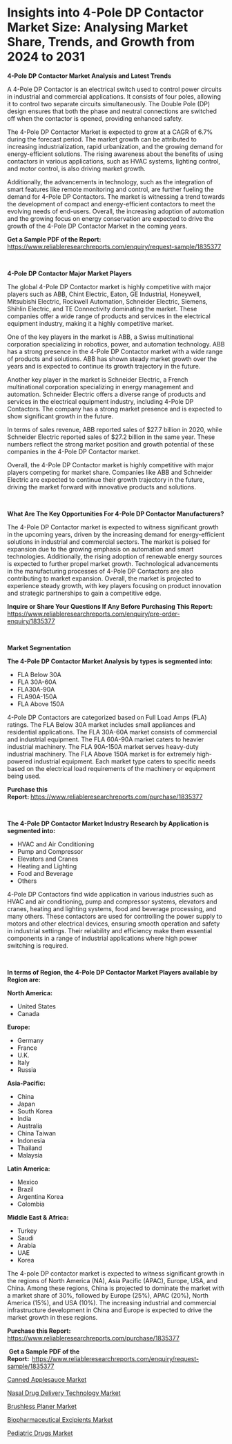 <p><h1>Insights into 4-Pole DP Contactor Market Size: Analysing Market Share, Trends, and Growth from 2024 to 2031</h1></p><p><strong>4-Pole DP Contactor Market Analysis and Latest Trends</strong></p>
<p><p>A 4-Pole DP Contactor is an electrical switch used to control power circuits in industrial and commercial applications. It consists of four poles, allowing it to control two separate circuits simultaneously. The Double Pole (DP) design ensures that both the phase and neutral connections are switched off when the contactor is opened, providing enhanced safety.</p><p>The 4-Pole DP Contactor Market is expected to grow at a CAGR of 6.7% during the forecast period. The market growth can be attributed to increasing industrialization, rapid urbanization, and the growing demand for energy-efficient solutions. The rising awareness about the benefits of using contactors in various applications, such as HVAC systems, lighting control, and motor control, is also driving market growth.</p><p>Additionally, the advancements in technology, such as the integration of smart features like remote monitoring and control, are further fueling the demand for 4-Pole DP Contactors. The market is witnessing a trend towards the development of compact and energy-efficient contactors to meet the evolving needs of end-users. Overall, the increasing adoption of automation and the growing focus on energy conservation are expected to drive the growth of the 4-Pole DP Contactor Market in the coming years.</p></p>
<p><strong>Get a Sample PDF of the Report:&nbsp;</strong> <a href="https://www.reliableresearchreports.com/enquiry/request-sample/1835377">https://www.reliableresearchreports.com/enquiry/request-sample/1835377</a></p>
<p>&nbsp;</p>
<p><strong>4-Pole DP Contactor Major Market Players</strong></p>
<p><p>The global 4-Pole DP Contactor market is highly competitive with major players such as ABB, Chint Electric, Eaton, GE Industrial, Honeywell, Mitsubishi Electric, Rockwell Automation, Schneider Electric, Siemens, Shihlin Electric, and TE Connectivity dominating the market. These companies offer a wide range of products and services in the electrical equipment industry, making it a highly competitive market.</p><p>One of the key players in the market is ABB, a Swiss multinational corporation specializing in robotics, power, and automation technology. ABB has a strong presence in the 4-Pole DP Contactor market with a wide range of products and solutions. ABB has shown steady market growth over the years and is expected to continue its growth trajectory in the future.</p><p>Another key player in the market is Schneider Electric, a French multinational corporation specializing in energy management and automation. Schneider Electric offers a diverse range of products and services in the electrical equipment industry, including 4-Pole DP Contactors. The company has a strong market presence and is expected to show significant growth in the future.</p><p>In terms of sales revenue, ABB reported sales of $27.7 billion in 2020, while Schneider Electric reported sales of $27.2 billion in the same year. These numbers reflect the strong market position and growth potential of these companies in the 4-Pole DP Contactor market.</p><p>Overall, the 4-Pole DP Contactor market is highly competitive with major players competing for market share. Companies like ABB and Schneider Electric are expected to continue their growth trajectory in the future, driving the market forward with innovative products and solutions.</p></p>
<p>&nbsp;</p>
<p><strong>What Are The Key Opportunities For 4-Pole DP Contactor Manufacturers?</strong></p>
<p><p>The 4-Pole DP Contactor market is expected to witness significant growth in the upcoming years, driven by the increasing demand for energy-efficient solutions in industrial and commercial sectors. The market is poised for expansion due to the growing emphasis on automation and smart technologies. Additionally, the rising adoption of renewable energy sources is expected to further propel market growth. Technological advancements in the manufacturing processes of 4-Pole DP Contactors are also contributing to market expansion. Overall, the market is projected to experience steady growth, with key players focusing on product innovation and strategic partnerships to gain a competitive edge.</p></p>
<p><strong>Inquire or Share Your Questions If Any Before Purchasing This Report:</strong> <a href="https://www.reliableresearchreports.com/enquiry/pre-order-enquiry/1835377">https://www.reliableresearchreports.com/enquiry/pre-order-enquiry/1835377</a></p>
<p>&nbsp;</p>
<p><strong>Market Segmentation</strong></p>
<p><strong>The 4-Pole DP Contactor Market Analysis by types is segmented into:</strong></p>
<p><ul><li>FLA Below 30A</li><li>FLA 30A-60A</li><li>FLA30A-90A</li><li>FLA90A-150A</li><li>FLA Above 150A</li></ul></p>
<p><p>4-Pole DP Contactors are categorized based on Full Load Amps (FLA) ratings. The FLA Below 30A market includes small appliances and residential applications. The FLA 30A-60A market consists of commercial and industrial equipment. The FLA 60A-90A market caters to heavier industrial machinery. The FLA 90A-150A market serves heavy-duty industrial machinery. The FLA Above 150A market is for extremely high-powered industrial equipment. Each market type caters to specific needs based on the electrical load requirements of the machinery or equipment being used.</p></p>
<p><strong>Purchase this Report:&nbsp;</strong><a href="https://www.reliableresearchreports.com/purchase/1835377">https://www.reliableresearchreports.com/purchase/1835377</a></p>
<p>&nbsp;</p>
<p><strong>The 4-Pole DP Contactor Market Industry Research by Application is segmented into:</strong></p>
<p><ul><li>HVAC and Air Conditioning</li><li>Pump and Compressor</li><li>Elevators and Cranes</li><li>Heating and Lighting</li><li>Food and Beverage</li><li>Others</li></ul></p>
<p><p>4-Pole DP Contactors find wide application in various industries such as HVAC and air conditioning, pump and compressor systems, elevators and cranes, heating and lighting systems, food and beverage processing, and many others. These contactors are used for controlling the power supply to motors and other electrical devices, ensuring smooth operation and safety in industrial settings. Their reliability and efficiency make them essential components in a range of industrial applications where high power switching is required.</p></p>
<p>&nbsp;</p>
<p><strong>In terms of Region, the 4-Pole DP Contactor Market Players available by Region are:</strong></p>
<p>
    <p> <strong> North America: </strong>
        <ul>
            <li>United States</li>
            <li>Canada</li>
        </ul>
        </p> 
    <p> <strong> Europe: </strong>
        <ul>
            <li>Germany</li>
            <li>France</li>
            <li>U.K.</li>
            <li>Italy</li>
            <li>Russia</li>
        </ul>
        </p> 
    <p> <strong> Asia-Pacific: </strong>
        <ul>
            <li>China</li>
            <li>Japan</li>
            <li>South Korea</li>
            <li>India</li>
            <li>Australia</li>
            <li>China Taiwan</li>
            <li>Indonesia</li>
            <li>Thailand</li>
            <li>Malaysia</li>
        </ul>
        </p> 
    <p> <strong> Latin America: </strong>
        <ul>
            <li>Mexico</li>
            <li>Brazil</li>
            <li>Argentina Korea</li>
            <li>Colombia</li>
        </ul>
        </p> 
    <p> <strong> Middle East & Africa: </strong>
        <ul>
            <li>Turkey</li>
            <li>Saudi</li>
            <li>Arabia</li>
            <li>UAE</li>
            <li>Korea</li>
        </ul>
    </p>
    </p>
<p><p>The 4-pole DP contactor market is expected to witness significant growth in the regions of North America (NA), Asia Pacific (APAC), Europe, USA, and China. Among these regions, China is projected to dominate the market with a market share of 30%, followed by Europe (25%), APAC (20%), North America (15%), and USA (10%). The increasing industrial and commercial infrastructure development in China and Europe is expected to drive the market growth in these regions.</p></p>
<p><strong>Purchase this Report: </strong><a href="https://www.reliableresearchreports.com/purchase/1835377">https://www.reliableresearchreports.com/purchase/1835377</a></p>
<p>&nbsp;<strong>Get a Sample PDF of the Report:&nbsp;&nbsp;</strong><a href="https://www.reliableresearchreports.com/enquiry/request-sample/1835377">https://www.reliableresearchreports.com/enquiry/request-sample/1835377</a></p>
<p><strong></strong></p>
<p><p><a href="https://issuu.com/reportprime-2/docs/canned-applesauce-market-size-2030.pptx">Canned Applesauce Market</a></p><p><a href="https://medium.com/@bobbyreynolds76g/nasal-drug-delivery-technology-market-trends-forecast-and-competitive-analysis-to-2031-09767ae1aaef">Nasal Drug Delivery Technology Market</a></p><p><a href="https://issuu.com/reportprime-2/docs/brushless-planer-market-size-2030.pptx">Brushless Planer Market</a></p><p><a href="https://medium.com/@bobbyreynolds76g/biopharmaceutical-excipients-market-size-reveals-the-best-marketing-channels-in-global-industry-8e5d1bdb243c">Biopharmaceutical Excipients Market</a></p><p><a href="https://medium.com/@kavonhansen/pediatric-drugs-market-analysis-its-cagr-market-segmentation-and-global-industry-overview-2573897510bc">Pediatric Drugs Market</a></p></p>